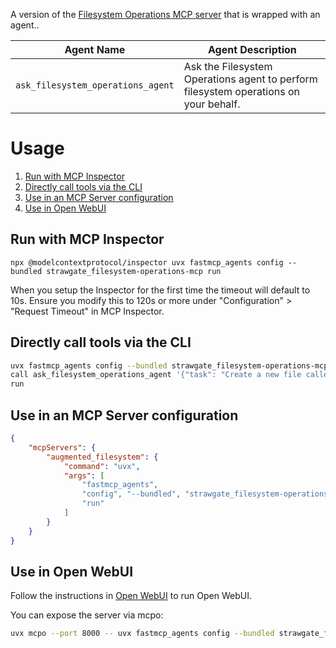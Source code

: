 A version of the [Filesystem Operations MCP server](https://github.com/strawgate/py-mcp-collection) that is wrapped with an agent..

| Agent Name | Agent Description |
|------------|-------------------|
| `ask_filesystem_operations_agent` | Ask the Filesystem Operations agent to perform filesystem operations on your behalf. |

# Usage
1. [Run with MCP Inspector](#run-with-mcp-inspector)
2. [Directly call tools via the CLI](#directly-call-tools-via-the-cli)
3. [Use in an MCP Server configuration](#use-in-an-mcp-server-configuration)
4. [Use in Open WebUI](#use-in-open-webui)

## Run with MCP Inspector

`npx @modelcontextprotocol/inspector uvx fastmcp_agents config --bundled strawgate_filesystem-operations-mcp run`

When you setup the Inspector for the first time the timeout will default to 10s. Ensure you modify this to 120s or more under "Configuration" > "Request Timeout" in MCP Inspector.

## Directly call tools via the CLI

```bash
uvx fastmcp_agents config --bundled strawgate_filesystem-operations-mcp \
call ask_filesystem_operations_agent '{"task": "Create a new file called 'test.txt' in the current directory."}' \
run
```

## Use in an MCP Server configuration

```json
{
    "mcpServers": {
        "augmented_filesystem": {
            "command": "uvx",
            "args": [
                "fastmcp_agents",
                "config", "--bundled", "strawgate_filesystem-operations-mcp",
                "run"
            ]
        }
    }
}
```

## Use in Open WebUI

Follow the instructions in [Open WebUI](../usage/web_ui.md) to run Open WebUI.

You can expose the server via mcpo:
```bash
uvx mcpo --port 8000 -- uvx fastmcp_agents config --bundled strawgate_filesystem-operations-mcp run
``` 